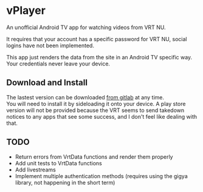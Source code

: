 # vPlayer
An unofficial Android TV app for watching videos from VRT NU.

It requires that your account has a specific password for VRT NU, social logins have not been implemented.  

This app just renders the data from the site in an Android TV specific way. Your credentials never leave your device.  

## Download and Install
The lastest version can be downloaded [from gitlab](https://gitlab.com/wdullaer/vplayer/-/jobs/artifacts/master/download?job=apk) at any time.  
You will need to install it by sideloading it onto your device. A play store version will not be provided because the VRT seems to send takedown notices to any apps that see some success, and I don't feel like dealing with that.

## TODO
* Return errors from VrtData functions and render them properly
* Add unit tests to VrtData functions
* Add livestreams
* Implement multiple authentication methods (requires using the gigya library, not happening in the short term)

